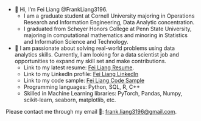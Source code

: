 - 👋 Hi, I’m Fei Liang @FrankLiang3196. 
  - I am a graduate student at Cornell University majoring in Operations Research and Information Engineering, Data Analytic concentration. 
  - I graduated from Scheyer Honors College at Penn State University, majoring in computational mathematics and minoring in Statistics and Information Science and Technology. 
- 🌱 I am passionate about solving real-world problems using data analytics skills. Currently, I am looking for a data scientist job and opportunities to expand my skill set and make contributions. 
  - Link to my latest resume: [Fei Liang Resume](https://github.com/FrankLiang3196/FrankLiang3196/blob/db8f69457c859f8323b1f5e539cf0ef111cfb018/DS_Resume_Fei%20Liang.pdf). 
  - Link to my LinkedIn profile: [Fei Liang LinkedIn](https://www.linkedin.com/in/feiliang3196/)
  - Link to my code sample: [Fei Liang Code Sample](https://github.com/FrankLiang3196/FrankLiang3196/blob/main/coding_sample.ipynb)
  - Programming languages: Python, SQL, R, C++ 
  - Skilled in Machine Learning libraries: PyTorch, Pandas, Numpy, scikit-learn, seaborn, matplotlib, etc.

Please contact me through my email :email:: frank.liang3196@gmail.com.


